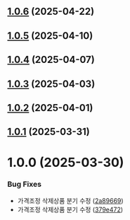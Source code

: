 ## [1.0.6](https://github.com/hush-mart/price/compare/v1.0.5...v1.0.6) (2025-04-22)

## [1.0.5](https://github.com/daechan-jo/auto-store-services-price/compare/v1.0.4...v1.0.5) (2025-04-10)

## [1.0.4](https://github.com/daechan-jo/auto-store-services-price/compare/v1.0.3...v1.0.4) (2025-04-07)

## [1.0.3](https://github.com/daechan-jo/auto-store-services-price/compare/v1.0.2...v1.0.3) (2025-04-03)

## [1.0.2](https://github.com/daechan-jo/auto-store-services-price/compare/v1.0.1...v1.0.2) (2025-04-01)

## [1.0.1](https://github.com/daechan-jo/auto-store-services-price/compare/v1.0.0...v1.0.1) (2025-03-31)

# 1.0.0 (2025-03-30)


### Bug Fixes

* 가격조정 삭제상품 분기 수정 ([2a89669](https://github.com/daechan-jo/auto-store-services-price/commit/2a89669389b3881288b9e5df1c476b9a4c120aa8))
* 가격조정 삭제상품 분기 수정 ([379e472](https://github.com/daechan-jo/auto-store-services-price/commit/379e472df06da4a2ec35a9bbba51a4989e31ee10))
